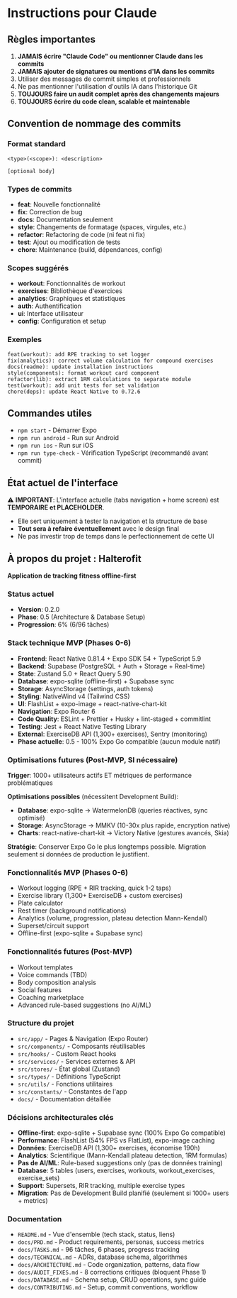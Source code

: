 # Instructions pour Claude

## Règles importantes

1. **JAMAIS écrire "Claude Code" ou mentionner Claude dans les commits**
2. **JAMAIS ajouter de signatures ou mentions d'IA dans les commits**
3. Utiliser des messages de commit simples et professionnels
4. Ne pas mentionner l'utilisation d'outils IA dans l'historique Git
5. **TOUJOURS faire un audit complet après des changements majeurs**
6. **TOUJOURS écrire du code clean, scalable et maintenable**

## Convention de nommage des commits

### Format standard

```
<type>(<scope>): <description>

[optional body]
```

### Types de commits

- **feat**: Nouvelle fonctionnalité
- **fix**: Correction de bug
- **docs**: Documentation seulement
- **style**: Changements de formatage (spaces, virgules, etc.)
- **refactor**: Refactoring de code (ni feat ni fix)
- **test**: Ajout ou modification de tests
- **chore**: Maintenance (build, dépendances, config)

### Scopes suggérés

- **workout**: Fonctionnalités de workout
- **exercises**: Bibliothèque d'exercices
- **analytics**: Graphiques et statistiques
- **auth**: Authentification
- **ui**: Interface utilisateur
- **config**: Configuration et setup

### Exemples

```
feat(workout): add RPE tracking to set logger
fix(analytics): correct volume calculation for compound exercises
docs(readme): update installation instructions
style(components): format workout card component
refactor(lib): extract 1RM calculations to separate module
test(workout): add unit tests for set validation
chore(deps): update React Native to 0.72.6
```

## Commandes utiles

- `npm start` - Démarrer Expo
- `npm run android` - Run sur Android
- `npm run ios` - Run sur iOS
- `npm run type-check` - Vérification TypeScript (recommandé avant commit)

## État actuel de l'interface

⚠️ **IMPORTANT**: L'interface actuelle (tabs navigation + home screen) est **TEMPORAIRE et PLACEHOLDER**.

- Elle sert uniquement à tester la navigation et la structure de base
- **Tout sera à refaire éventuellement** avec le design final
- Ne pas investir trop de temps dans le perfectionnement de cette UI

## À propos du projet : Halterofit

**Application de tracking fitness offline-first**

### Status actuel

- **Version**: 0.2.0
- **Phase**: 0.5 (Architecture & Database Setup)
- **Progression**: 6% (6/96 tâches)

### Stack technique MVP (Phases 0-6)

- **Frontend**: React Native 0.81.4 + Expo SDK 54 + TypeScript 5.9
- **Backend**: Supabase (PostgreSQL + Auth + Storage + Real-time)
- **State**: Zustand 5.0 + React Query 5.90
- **Database**: expo-sqlite (offline-first) + Supabase sync
- **Storage**: AsyncStorage (settings, auth tokens)
- **Styling**: NativeWind v4 (Tailwind CSS)
- **UI**: FlashList + expo-image + react-native-chart-kit
- **Navigation**: Expo Router 6
- **Code Quality**: ESLint + Prettier + Husky + lint-staged + commitlint
- **Testing**: Jest + React Native Testing Library
- **External**: ExerciseDB API (1,300+ exercises), Sentry (monitoring)
- **Phase actuelle**: 0.5 - 100% Expo Go compatible (aucun module natif)

### Optimisations futures (Post-MVP, SI nécessaire)

**Trigger**: 1000+ utilisateurs actifs ET métriques de performance problématiques

**Optimisations possibles** (nécessitent Development Build):

- **Database**: expo-sqlite → WatermelonDB (queries réactives, sync optimisé)
- **Storage**: AsyncStorage → MMKV (10-30x plus rapide, encryption native)
- **Charts**: react-native-chart-kit → Victory Native (gestures avancés, Skia)

**Stratégie**: Conserver Expo Go le plus longtemps possible. Migration seulement si données de production le justifient.

### Fonctionnalités MVP (Phases 0-6)

- Workout logging (RPE + RIR tracking, quick 1-2 taps)
- Exercise library (1,300+ ExerciseDB + custom exercises)
- Plate calculator
- Rest timer (background notifications)
- Analytics (volume, progression, plateau detection Mann-Kendall)
- Superset/circuit support
- Offline-first (expo-sqlite + Supabase sync)

### Fonctionnalités futures (Post-MVP)

- Workout templates
- Voice commands (TBD)
- Body composition analysis
- Social features
- Coaching marketplace
- Advanced rule-based suggestions (no AI/ML)

### Structure du projet

- `src/app/` - Pages & Navigation (Expo Router)
- `src/components/` - Composants réutilisables
- `src/hooks/` - Custom React hooks
- `src/services/` - Services externes & API
- `src/stores/` - État global (Zustand)
- `src/types/` - Définitions TypeScript
- `src/utils/` - Fonctions utilitaires
- `src/constants/` - Constantes de l'app
- `docs/` - Documentation détaillée

### Décisions architecturales clés

- **Offline-first**: expo-sqlite + Supabase sync (100% Expo Go compatible)
- **Performance**: FlashList (54% FPS vs FlatList), expo-image caching
- **Données**: ExerciseDB API (1,300+ exercises, économise 190h)
- **Analytics**: Scientifique (Mann-Kendall plateau detection, 1RM formulas)
- **Pas de AI/ML**: Rule-based suggestions only (pas de données training)
- **Database**: 5 tables (users, exercises, workouts, workout_exercises, exercise_sets)
- **Support**: Supersets, RIR tracking, multiple exercise types
- **Migration**: Pas de Development Build planifié (seulement si 1000+ users + metrics)

### Documentation

- `README.md` - Vue d'ensemble (tech stack, status, liens)
- `docs/PRD.md` - Product requirements, personas, success metrics
- `docs/TASKS.md` - 96 tâches, 6 phases, progress tracking
- `docs/TECHNICAL.md` - ADRs, database schema, algorithmes
- `docs/ARCHITECTURE.md` - Code organization, patterns, data flow
- `docs/AUDIT_FIXES.md` - 8 corrections critiques (bloquent Phase 1)
- `docs/DATABASE.md` - Schema setup, CRUD operations, sync guide
- `docs/CONTRIBUTING.md` - Setup, commit conventions, workflow
